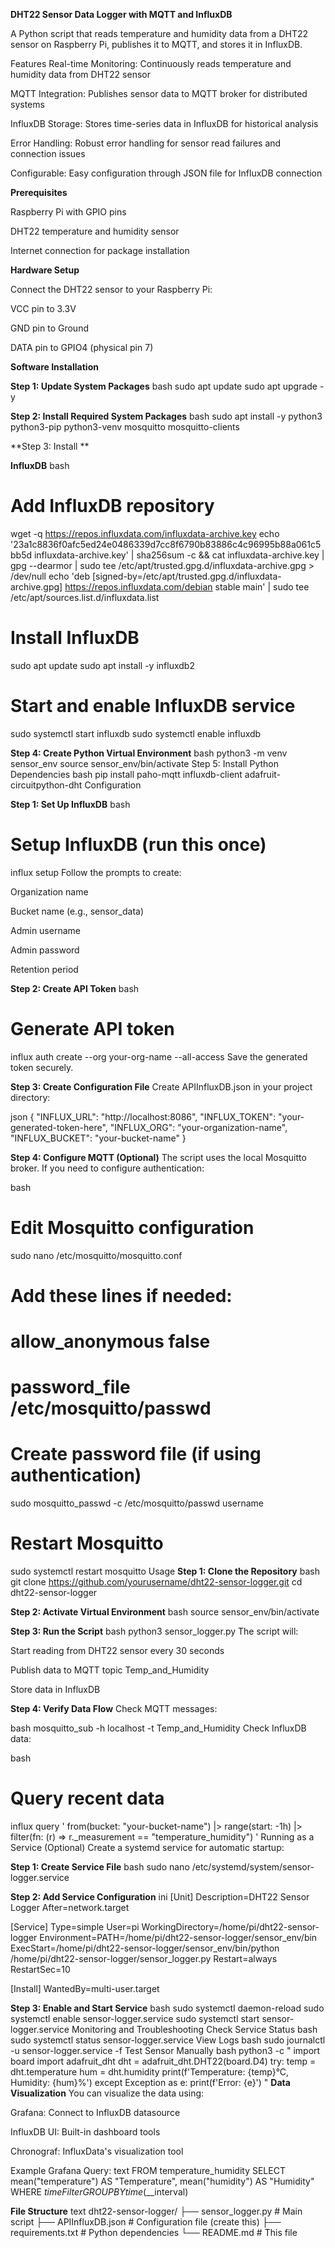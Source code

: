 **DHT22 Sensor Data Logger with MQTT and InfluxDB**

A Python script that reads temperature and humidity data from a DHT22 sensor on Raspberry Pi, publishes it to MQTT, and stores it in InfluxDB.

Features
Real-time Monitoring: Continuously reads temperature and humidity data from DHT22 sensor

MQTT Integration: Publishes sensor data to MQTT broker for distributed systems

InfluxDB Storage: Stores time-series data in InfluxDB for historical analysis

Error Handling: Robust error handling for sensor read failures and connection issues

Configurable: Easy configuration through JSON file for InfluxDB connection

**Prerequisites**

Raspberry Pi with GPIO pins

DHT22 temperature and humidity sensor

Internet connection for package installation

**Hardware Setup**

Connect the DHT22 sensor to your Raspberry Pi:

VCC pin to 3.3V

GND pin to Ground

DATA pin to GPIO4 (physical pin 7)

**Software Installation**

**Step 1: Update System Packages**
bash
sudo apt update
sudo apt upgrade -y

**Step 2: Install Required System Packages**
bash
sudo apt install -y python3 python3-pip python3-venv mosquitto mosquitto-clients

**Step 3: Install **

**InfluxDB**
bash

# Add InfluxDB repository
wget -q https://repos.influxdata.com/influxdata-archive.key
echo '23a1c8836f0afc5ed24e0486339d7cc8f6790b83886c4c96995b88a061c5bb5d influxdata-archive.key' | sha256sum -c && cat influxdata-archive.key | gpg --dearmor | sudo tee /etc/apt/trusted.gpg.d/influxdata-archive.gpg > /dev/null
echo 'deb [signed-by=/etc/apt/trusted.gpg.d/influxdata-archive.gpg] https://repos.influxdata.com/debian stable main' | sudo tee /etc/apt/sources.list.d/influxdata.list

# Install InfluxDB
sudo apt update
sudo apt install -y influxdb2

# Start and enable InfluxDB service
sudo systemctl start influxdb
sudo systemctl enable influxdb

**Step 4: Create Python Virtual Environment**
bash
python3 -m venv sensor_env
source sensor_env/bin/activate
Step 5: Install Python Dependencies
bash
pip install paho-mqtt influxdb-client adafruit-circuitpython-dht
Configuration


**Step 1: Set Up InfluxDB**
bash
# Setup InfluxDB (run this once)
influx setup
Follow the prompts to create:

Organization name

Bucket name (e.g., sensor_data)

Admin username

Admin password

Retention period

**Step 2: Create API Token**
bash
# Generate API token
influx auth create --org your-org-name --all-access
Save the generated token securely.

**Step 3: Create Configuration File**
Create APIInfluxDB.json in your project directory:

json
{
    "INFLUX_URL": "http://localhost:8086",
    "INFLUX_TOKEN": "your-generated-token-here",
    "INFLUX_ORG": "your-organization-name",
    "INFLUX_BUCKET": "your-bucket-name"
}

**Step 4: Configure MQTT (Optional)**
The script uses the local Mosquitto broker. If you need to configure authentication:

bash
# Edit Mosquitto configuration
sudo nano /etc/mosquitto/mosquitto.conf

# Add these lines if needed:
# allow_anonymous false
# password_file /etc/mosquitto/passwd

# Create password file (if using authentication)
sudo mosquitto_passwd -c /etc/mosquitto/passwd username

# Restart Mosquitto
sudo systemctl restart mosquitto
Usage
**Step 1: Clone the Repository**
bash
git clone https://github.com/yourusername/dht22-sensor-logger.git
cd dht22-sensor-logger

**Step 2: Activate Virtual Environment**
bash
source sensor_env/bin/activate

**Step 3: Run the Script**
bash
python3 sensor_logger.py
The script will:

Start reading from DHT22 sensor every 30 seconds

Publish data to MQTT topic Temp_and_Humidity

Store data in InfluxDB

**Step 4: Verify Data Flow**
Check MQTT messages:

bash
mosquitto_sub -h localhost -t Temp_and_Humidity
Check InfluxDB data:

bash
# Query recent data
influx query '
from(bucket: "your-bucket-name")
  |> range(start: -1h)
  |> filter(fn: (r) => r._measurement == "temperature_humidity")
'
Running as a Service (Optional)
Create a systemd service for automatic startup:

**Step 1: Create Service File**
bash
sudo nano /etc/systemd/system/sensor-logger.service

**Step 2: Add Service Configuration**
ini
[Unit]
Description=DHT22 Sensor Logger
After=network.target

[Service]
Type=simple
User=pi
WorkingDirectory=/home/pi/dht22-sensor-logger
Environment=PATH=/home/pi/dht22-sensor-logger/sensor_env/bin
ExecStart=/home/pi/dht22-sensor-logger/sensor_env/bin/python /home/pi/dht22-sensor-logger/sensor_logger.py
Restart=always
RestartSec=10

[Install]
WantedBy=multi-user.target

**Step 3: Enable and Start Service**
bash
sudo systemctl daemon-reload
sudo systemctl enable sensor-logger.service
sudo systemctl start sensor-logger.service
Monitoring and Troubleshooting
Check Service Status
bash
sudo systemctl status sensor-logger.service
View Logs
bash
sudo journalctl -u sensor-logger.service -f
Test Sensor Manually
bash
python3 -c "
import board
import adafruit_dht
dht = adafruit_dht.DHT22(board.D4)
try:
    temp = dht.temperature
    hum = dht.humidity
    print(f'Temperature: {temp}°C, Humidity: {hum}%')
except Exception as e:
    print(f'Error: {e}')
"
**Data Visualization**
You can visualize the data using:

Grafana: Connect to InfluxDB datasource

InfluxDB UI: Built-in dashboard tools

Chronograf: InfluxData's visualization tool

Example Grafana Query:
text
FROM temperature_humidity
SELECT mean("temperature") AS "Temperature", mean("humidity") AS "Humidity"
WHERE $timeFilter
GROUP BY time($__interval)

**File Structure**
text
dht22-sensor-logger/
├── sensor_logger.py          # Main script
├── APIInfluxDB.json          # Configuration file (create this)
├── requirements.txt          # Python dependencies
└── README.md                # This file



